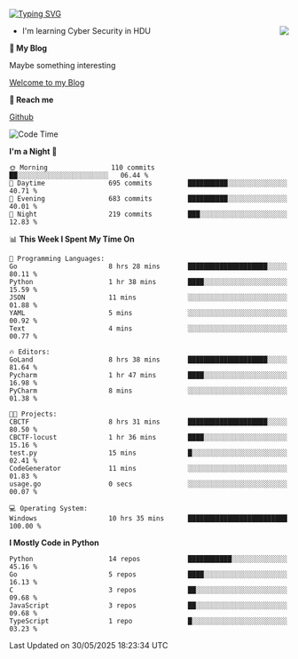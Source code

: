 [![Typing SVG](https://readme-typing-svg.herokuapp.com?font=Fira+Code&pause=1000&random=false&width=450&height=60&lines=Hello+%F0%9F%91%8B%F0%9F%8F%BB;I'm+JBNRZ)](https://git.io/typing-svg)

<a href="#">
  <img align="right" src="https://github-readme-stats.vercel.app/api?username=JBNRZ&show_icons=true&bg_color=15,f2f7fd,E0EAFC" />
</a>

- I'm learning Cyber Security in HDU

 **🌱 My Blog**

Maybe something interesting

[Welcome to my Blog](https://jbnrz.com.cn/)

 **💬 Reach me** 

[Github](https://github.com/JBNRZ)


<!--START_SECTION:waka-->
![Code Time](http://img.shields.io/badge/Code%20Time-1%2C199%20hrs%2046%20mins-blue)

**I'm a Night 🦉** 

```text
🌞 Morning                110 commits         ██░░░░░░░░░░░░░░░░░░░░░░░   06.44 % 
🌆 Daytime                695 commits         ██████████░░░░░░░░░░░░░░░   40.71 % 
🌃 Evening                683 commits         ██████████░░░░░░░░░░░░░░░   40.01 % 
🌙 Night                  219 commits         ███░░░░░░░░░░░░░░░░░░░░░░   12.83 % 
```


📊 **This Week I Spent My Time On** 

```text
💬 Programming Languages: 
Go                       8 hrs 28 mins       ████████████████████░░░░░   80.11 % 
Python                   1 hr 38 mins        ████░░░░░░░░░░░░░░░░░░░░░   15.59 % 
JSON                     11 mins             ░░░░░░░░░░░░░░░░░░░░░░░░░   01.88 % 
YAML                     5 mins              ░░░░░░░░░░░░░░░░░░░░░░░░░   00.92 % 
Text                     4 mins              ░░░░░░░░░░░░░░░░░░░░░░░░░   00.77 % 

🔥 Editors: 
GoLand                   8 hrs 38 mins       ████████████████████░░░░░   81.64 % 
Pycharm                  1 hr 47 mins        ████░░░░░░░░░░░░░░░░░░░░░   16.98 % 
PyCharm                  8 mins              ░░░░░░░░░░░░░░░░░░░░░░░░░   01.38 % 

🐱‍💻 Projects: 
CBCTF                    8 hrs 31 mins       ████████████████████░░░░░   80.50 % 
CBCTF-locust             1 hr 36 mins        ████░░░░░░░░░░░░░░░░░░░░░   15.16 % 
test.py                  15 mins             █░░░░░░░░░░░░░░░░░░░░░░░░   02.41 % 
CodeGenerator            11 mins             ░░░░░░░░░░░░░░░░░░░░░░░░░   01.83 % 
usage.go                 0 secs              ░░░░░░░░░░░░░░░░░░░░░░░░░   00.07 % 

💻 Operating System: 
Windows                  10 hrs 35 mins      █████████████████████████   100.00 % 
```

**I Mostly Code in Python** 

```text
Python                   14 repos            ███████████░░░░░░░░░░░░░░   45.16 % 
Go                       5 repos             ████░░░░░░░░░░░░░░░░░░░░░   16.13 % 
C                        3 repos             ██░░░░░░░░░░░░░░░░░░░░░░░   09.68 % 
JavaScript               3 repos             ██░░░░░░░░░░░░░░░░░░░░░░░   09.68 % 
TypeScript               1 repo              █░░░░░░░░░░░░░░░░░░░░░░░░   03.23 % 
```




 Last Updated on 30/05/2025 18:23:34 UTC
<!--END_SECTION:waka-->
